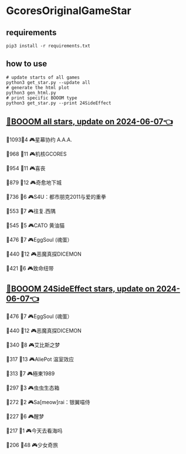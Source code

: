 # GcoresOriginalGameStar

## requirements
```
pip3 install -r requirements.txt
```

## how to use
```
# update starts of all games
python3 get_star.py --update all
# generate the html plot
python3 gen_html.py
# print specific BOOOM type
python3 get_star.py --print 24SideEffect
```

## [🔗BOOOM all stars, update on 2024-06-07👈](https://raw.githack.com/sichaozhang1112/GcoresOriginalGameStar/main/html/all.html) 
🌟1093👥4   🎮星幕协约 A.A.A.        

🌟968 👥11  🎮机核GCORES           

🌟954 👥11  🎮喜丧                 

🌟879 👥12  🎮奇愈地下城              

🌟736 👥6   🎮S4U：都市朋克2011与爱的重拳  

🌟553 👥7   🎮往复.西隅              

🌟545 👥5   🎮CATO 黄油猫           

🌟476 👥7   🎮EggSoul (魂蛋）       

🌟440 👥12  🎮恶魔真探DICEMON        

🌟421 👥6   🎮致命纽带               

## [🔗BOOOM 24SideEffect stars, update on 2024-06-07👈](https://raw.githack.com/sichaozhang1112/GcoresOriginalGameStar/main/html/24SideEffect.html) 
🌟476 👥7   🎮EggSoul (魂蛋）       

🌟440 👥12  🎮恶魔真探DICEMON        

🌟340 👥8   🎮艾比斯之梦              

🌟317 👥13  🎮AliePot 温室效应       

🌟313 👥7   🎮極東1989             

🌟297 👥3   🎮虫虫生态箱              

🌟272 👥2   🎮Sa[meow]rai：银翼喵侍   

🌟227 👥6   🎮醒梦                 

🌟217 👥1   🎮今天去看海吗             

🌟206 👥48  🎮少女奇旅               

